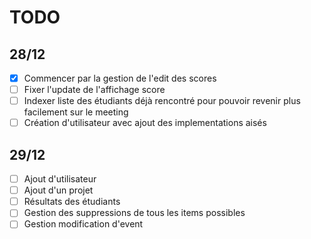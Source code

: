 # TODO
## 28/12
- [x] Commencer par la gestion de l'edit des scores
- [ ] Fixer l'update de l'affichage score
- [ ] Indexer liste des étudiants déjà rencontré pour pouvoir revenir plus facilement sur le meeting
- [ ] Création d'utilisateur avec ajout des implementations aisés

## 29/12

- [ ] Ajout d'utilisateur
- [ ] Ajout d'un projet
- [ ] Résultats des étudiants
- [ ] Gestion des suppressions de tous les items possibles
- [ ] Gestion modification d'event